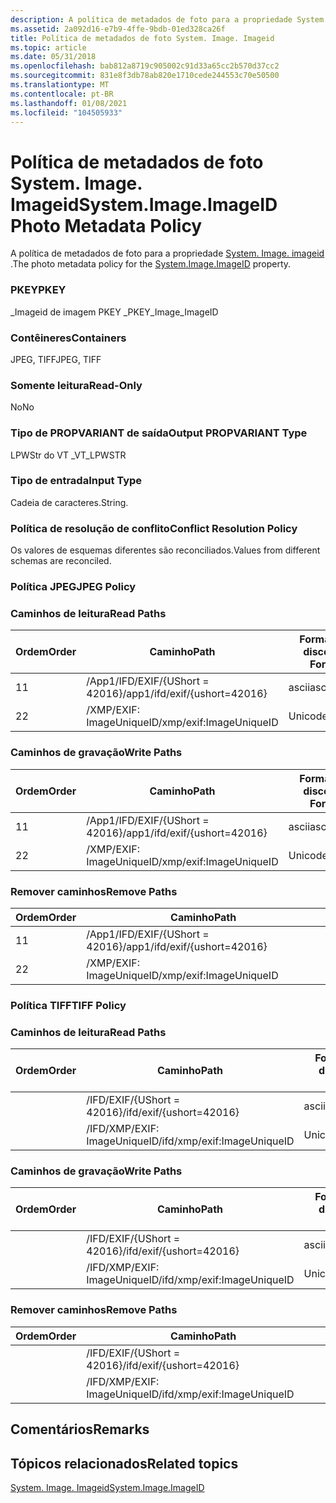 ```yaml
---
description: A política de metadados de foto para a propriedade System. Image. Imageid.
ms.assetid: 2a092d16-e7b9-4ffe-9bdb-01ed328ca26f
title: Política de metadados de foto System. Image. Imageid
ms.topic: article
ms.date: 05/31/2018
ms.openlocfilehash: bab812a8719c905002c91d33a65cc2b570d37cc2
ms.sourcegitcommit: 831e8f3db78ab820e1710cede244553c70e50500
ms.translationtype: MT
ms.contentlocale: pt-BR
ms.lasthandoff: 01/08/2021
ms.locfileid: "104505933"
---
```

# <a name="systemimageimageid-photo-metadata-policy"></a><span data-ttu-id="beccc-103">Política de metadados de foto System. Image. Imageid</span><span class="sxs-lookup"><span data-stu-id="beccc-103">System.Image.ImageID Photo Metadata Policy</span></span>

<span data-ttu-id="beccc-104">A política de metadados de foto para a propriedade [System. Image. imageid](../properties/props-system-image-imageid.md) .</span><span class="sxs-lookup"><span data-stu-id="beccc-104">The photo metadata policy for the [System.Image.ImageID](../properties/props-system-image-imageid.md) property.</span></span>

### <a name="pkey"></a><span data-ttu-id="beccc-105">PKEY</span><span class="sxs-lookup"><span data-stu-id="beccc-105">PKEY</span></span>

<span data-ttu-id="beccc-106">\_Imageid de imagem PKEY \_</span><span class="sxs-lookup"><span data-stu-id="beccc-106">PKEY\_Image\_ImageID</span></span>

### <a name="containers"></a><span data-ttu-id="beccc-107">Contêineres</span><span class="sxs-lookup"><span data-stu-id="beccc-107">Containers</span></span>

<span data-ttu-id="beccc-108">JPEG, TIFF</span><span class="sxs-lookup"><span data-stu-id="beccc-108">JPEG, TIFF</span></span>

### <a name="read-only"></a><span data-ttu-id="beccc-109">Somente leitura</span><span class="sxs-lookup"><span data-stu-id="beccc-109">Read-Only</span></span>

<span data-ttu-id="beccc-110">No</span><span class="sxs-lookup"><span data-stu-id="beccc-110">No</span></span>

### <a name="output-propvariant-type"></a><span data-ttu-id="beccc-111">Tipo de PROPVARIANT de saída</span><span class="sxs-lookup"><span data-stu-id="beccc-111">Output PROPVARIANT Type</span></span>

<span data-ttu-id="beccc-112">LPWStr do VT \_</span><span class="sxs-lookup"><span data-stu-id="beccc-112">VT\_LPWSTR</span></span>

### <a name="input-type"></a><span data-ttu-id="beccc-113">Tipo de entrada</span><span class="sxs-lookup"><span data-stu-id="beccc-113">Input Type</span></span>

<span data-ttu-id="beccc-114">Cadeia de caracteres.</span><span class="sxs-lookup"><span data-stu-id="beccc-114">String.</span></span>

### <a name="conflict-resolution-policy"></a><span data-ttu-id="beccc-115">Política de resolução de conflito</span><span class="sxs-lookup"><span data-stu-id="beccc-115">Conflict Resolution Policy</span></span>

<span data-ttu-id="beccc-116">Os valores de esquemas diferentes são reconciliados.</span><span class="sxs-lookup"><span data-stu-id="beccc-116">Values from different schemas are reconciled.</span></span>

### <a name="jpeg-policy"></a><span data-ttu-id="beccc-117">Política JPEG</span><span class="sxs-lookup"><span data-stu-id="beccc-117">JPEG Policy</span></span>

### <a name="read-paths"></a><span data-ttu-id="beccc-118">Caminhos de leitura</span><span class="sxs-lookup"><span data-stu-id="beccc-118">Read Paths</span></span>



| <span data-ttu-id="beccc-119">Ordem</span><span class="sxs-lookup"><span data-stu-id="beccc-119">Order</span></span> | <span data-ttu-id="beccc-120">Caminho</span><span class="sxs-lookup"><span data-stu-id="beccc-120">Path</span></span>                          | <span data-ttu-id="beccc-121">Formato de disco</span><span class="sxs-lookup"><span data-stu-id="beccc-121">Disk Format</span></span> |
|-------|-------------------------------|-------------|
| <span data-ttu-id="beccc-122">1</span><span class="sxs-lookup"><span data-stu-id="beccc-122">1</span></span>     | <span data-ttu-id="beccc-123">/App1/IFD/EXIF/{UShort = 42016}</span><span class="sxs-lookup"><span data-stu-id="beccc-123">/app1/ifd/exif/{ushort=42016}</span></span> | <span data-ttu-id="beccc-124">ascii</span><span class="sxs-lookup"><span data-stu-id="beccc-124">ascii</span></span>       |
| <span data-ttu-id="beccc-125">2</span><span class="sxs-lookup"><span data-stu-id="beccc-125">2</span></span>     | <span data-ttu-id="beccc-126">/XMP/EXIF: ImageUniqueID</span><span class="sxs-lookup"><span data-stu-id="beccc-126">/xmp/exif:ImageUniqueID</span></span>       | <span data-ttu-id="beccc-127">Unicode</span><span class="sxs-lookup"><span data-stu-id="beccc-127">unicode</span></span>     |



 

### <a name="write-paths"></a><span data-ttu-id="beccc-128">Caminhos de gravação</span><span class="sxs-lookup"><span data-stu-id="beccc-128">Write Paths</span></span>



| <span data-ttu-id="beccc-129">Ordem</span><span class="sxs-lookup"><span data-stu-id="beccc-129">Order</span></span> | <span data-ttu-id="beccc-130">Caminho</span><span class="sxs-lookup"><span data-stu-id="beccc-130">Path</span></span>                          | <span data-ttu-id="beccc-131">Formato de disco</span><span class="sxs-lookup"><span data-stu-id="beccc-131">Disk Format</span></span> |
|-------|-------------------------------|-------------|
| <span data-ttu-id="beccc-132">1</span><span class="sxs-lookup"><span data-stu-id="beccc-132">1</span></span>     | <span data-ttu-id="beccc-133">/App1/IFD/EXIF/{UShort = 42016}</span><span class="sxs-lookup"><span data-stu-id="beccc-133">/app1/ifd/exif/{ushort=42016}</span></span> | <span data-ttu-id="beccc-134">ascii</span><span class="sxs-lookup"><span data-stu-id="beccc-134">ascii</span></span>       |
| <span data-ttu-id="beccc-135">2</span><span class="sxs-lookup"><span data-stu-id="beccc-135">2</span></span>     | <span data-ttu-id="beccc-136">/XMP/EXIF: ImageUniqueID</span><span class="sxs-lookup"><span data-stu-id="beccc-136">/xmp/exif:ImageUniqueID</span></span>       | <span data-ttu-id="beccc-137">Unicode</span><span class="sxs-lookup"><span data-stu-id="beccc-137">unicode</span></span>     |



 

### <a name="remove-paths"></a><span data-ttu-id="beccc-138">Remover caminhos</span><span class="sxs-lookup"><span data-stu-id="beccc-138">Remove Paths</span></span>



| <span data-ttu-id="beccc-139">Ordem</span><span class="sxs-lookup"><span data-stu-id="beccc-139">Order</span></span> | <span data-ttu-id="beccc-140">Caminho</span><span class="sxs-lookup"><span data-stu-id="beccc-140">Path</span></span>                          |
|-------|-------------------------------|
| <span data-ttu-id="beccc-141">1</span><span class="sxs-lookup"><span data-stu-id="beccc-141">1</span></span>     | <span data-ttu-id="beccc-142">/App1/IFD/EXIF/{UShort = 42016}</span><span class="sxs-lookup"><span data-stu-id="beccc-142">/app1/ifd/exif/{ushort=42016}</span></span> |
| <span data-ttu-id="beccc-143">2</span><span class="sxs-lookup"><span data-stu-id="beccc-143">2</span></span>     | <span data-ttu-id="beccc-144">/XMP/EXIF: ImageUniqueID</span><span class="sxs-lookup"><span data-stu-id="beccc-144">/xmp/exif:ImageUniqueID</span></span>       |



 

### <a name="tiff-policy"></a><span data-ttu-id="beccc-145">Política TIFF</span><span class="sxs-lookup"><span data-stu-id="beccc-145">TIFF Policy</span></span>

### <a name="read-paths"></a><span data-ttu-id="beccc-146">Caminhos de leitura</span><span class="sxs-lookup"><span data-stu-id="beccc-146">Read Paths</span></span>



| <span data-ttu-id="beccc-147">Ordem</span><span class="sxs-lookup"><span data-stu-id="beccc-147">Order</span></span> | <span data-ttu-id="beccc-148">Caminho</span><span class="sxs-lookup"><span data-stu-id="beccc-148">Path</span></span>                        | <span data-ttu-id="beccc-149">Formato de disco</span><span class="sxs-lookup"><span data-stu-id="beccc-149">Disk Format</span></span> |
|-------|-----------------------------|-------------|
|       | <span data-ttu-id="beccc-150">/IFD/EXIF/{UShort = 42016}</span><span class="sxs-lookup"><span data-stu-id="beccc-150">/ifd/exif/{ushort=42016}</span></span>    | <span data-ttu-id="beccc-151">ascii</span><span class="sxs-lookup"><span data-stu-id="beccc-151">ascii</span></span>       |
|       | <span data-ttu-id="beccc-152">/IFD/XMP/EXIF: ImageUniqueID</span><span class="sxs-lookup"><span data-stu-id="beccc-152">/ifd/xmp/exif:ImageUniqueID</span></span> | <span data-ttu-id="beccc-153">Unicode</span><span class="sxs-lookup"><span data-stu-id="beccc-153">unicode</span></span>     |



 

### <a name="write-paths"></a><span data-ttu-id="beccc-154">Caminhos de gravação</span><span class="sxs-lookup"><span data-stu-id="beccc-154">Write Paths</span></span>



| <span data-ttu-id="beccc-155">Ordem</span><span class="sxs-lookup"><span data-stu-id="beccc-155">Order</span></span> | <span data-ttu-id="beccc-156">Caminho</span><span class="sxs-lookup"><span data-stu-id="beccc-156">Path</span></span>                        | <span data-ttu-id="beccc-157">Formato de disco</span><span class="sxs-lookup"><span data-stu-id="beccc-157">Disk Format</span></span> |
|-------|-----------------------------|-------------|
|       | <span data-ttu-id="beccc-158">/IFD/EXIF/{UShort = 42016}</span><span class="sxs-lookup"><span data-stu-id="beccc-158">/ifd/exif/{ushort=42016}</span></span>    | <span data-ttu-id="beccc-159">ascii</span><span class="sxs-lookup"><span data-stu-id="beccc-159">ascii</span></span>       |
|       | <span data-ttu-id="beccc-160">/IFD/XMP/EXIF: ImageUniqueID</span><span class="sxs-lookup"><span data-stu-id="beccc-160">/ifd/xmp/exif:ImageUniqueID</span></span> | <span data-ttu-id="beccc-161">Unicode</span><span class="sxs-lookup"><span data-stu-id="beccc-161">unicode</span></span>     |



 

### <a name="remove-paths"></a><span data-ttu-id="beccc-162">Remover caminhos</span><span class="sxs-lookup"><span data-stu-id="beccc-162">Remove Paths</span></span>



| <span data-ttu-id="beccc-163">Ordem</span><span class="sxs-lookup"><span data-stu-id="beccc-163">Order</span></span> | <span data-ttu-id="beccc-164">Caminho</span><span class="sxs-lookup"><span data-stu-id="beccc-164">Path</span></span>                        |
|-------|-----------------------------|
|       | <span data-ttu-id="beccc-165">/IFD/EXIF/{UShort = 42016}</span><span class="sxs-lookup"><span data-stu-id="beccc-165">/ifd/exif/{ushort=42016}</span></span>    |
|       | <span data-ttu-id="beccc-166">/IFD/XMP/EXIF: ImageUniqueID</span><span class="sxs-lookup"><span data-stu-id="beccc-166">/ifd/xmp/exif:ImageUniqueID</span></span> |



 

## <a name="remarks"></a><span data-ttu-id="beccc-167">Comentários</span><span class="sxs-lookup"><span data-stu-id="beccc-167">Remarks</span></span>

## <a name="related-topics"></a><span data-ttu-id="beccc-168">Tópicos relacionados</span><span class="sxs-lookup"><span data-stu-id="beccc-168">Related topics</span></span>

<dl> <dt>

[<span data-ttu-id="beccc-169">System. Image. Imageid</span><span class="sxs-lookup"><span data-stu-id="beccc-169">System.Image.ImageID</span></span>](../properties/props-system-image-imageid.md)
</dt> </dl>

 

 
